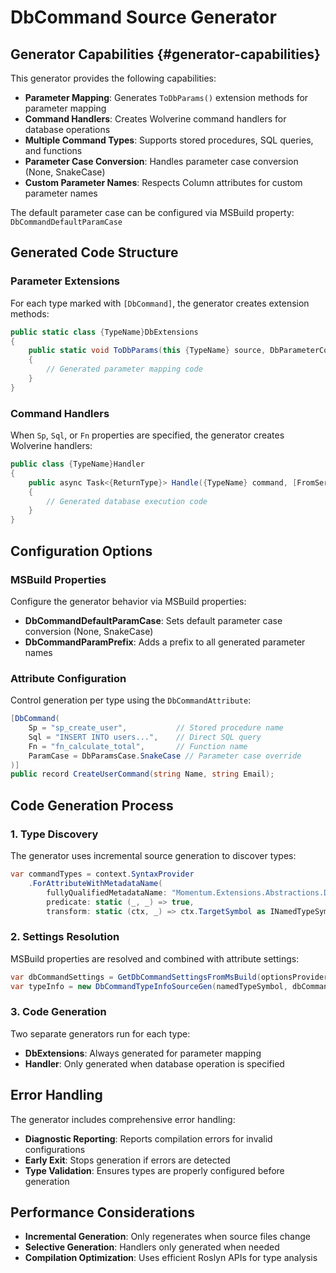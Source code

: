 # DbCommand Source Generator

## Generator Capabilities {#generator-capabilities}

This generator provides the following capabilities:

- **Parameter Mapping**: Generates `ToDbParams()` extension methods for parameter mapping
- **Command Handlers**: Creates Wolverine command handlers for database operations  
- **Multiple Command Types**: Supports stored procedures, SQL queries, and functions
- **Parameter Case Conversion**: Handles parameter case conversion (None, SnakeCase)
- **Custom Parameter Names**: Respects Column attributes for custom parameter names

The default parameter case can be configured via MSBuild property: `DbCommandDefaultParamCase`

## Generated Code Structure

### Parameter Extensions

For each type marked with `[DbCommand]`, the generator creates extension methods:

```csharp
public static class {TypeName}DbExtensions
{
    public static void ToDbParams(this {TypeName} source, DbParameterCollection parameters)
    {
        // Generated parameter mapping code
    }
}
```

### Command Handlers

When `Sp`, `Sql`, or `Fn` properties are specified, the generator creates Wolverine handlers:

```csharp
public class {TypeName}Handler
{
    public async Task<{ReturnType}> Handle({TypeName} command, [FromServices] IDbConnection connection)
    {
        // Generated database execution code
    }
}
```

## Configuration Options

### MSBuild Properties

Configure the generator behavior via MSBuild properties:

- **DbCommandDefaultParamCase**: Sets default parameter case conversion (None, SnakeCase)
- **DbCommandParamPrefix**: Adds a prefix to all generated parameter names

### Attribute Configuration

Control generation per type using the `DbCommandAttribute`:

```csharp
[DbCommand(
    Sp = "sp_create_user",           // Stored procedure name
    Sql = "INSERT INTO users...",    // Direct SQL query  
    Fn = "fn_calculate_total",       // Function name
    ParamCase = DbParamsCase.SnakeCase // Parameter case override
)]
public record CreateUserCommand(string Name, string Email);
```

## Code Generation Process

### 1. Type Discovery

The generator uses incremental source generation to discover types:

```csharp
var commandTypes = context.SyntaxProvider
    .ForAttributeWithMetadataName(
        fullyQualifiedMetadataName: "Momentum.Extensions.Abstractions.Dapper.DbCommandAttribute",
        predicate: static (_, _) => true,
        transform: static (ctx, _) => ctx.TargetSymbol as INamedTypeSymbol);
```

### 2. Settings Resolution

MSBuild properties are resolved and combined with attribute settings:

```csharp
var dbCommandSettings = GetDbCommandSettingsFromMsBuild(optionsProvider);
var typeInfo = new DbCommandTypeInfoSourceGen(namedTypeSymbol, dbCommandSettings);
```

### 3. Code Generation

Two separate generators run for each type:

- **DbExtensions**: Always generated for parameter mapping
- **Handler**: Only generated when database operation is specified

## Error Handling

The generator includes comprehensive error handling:

- **Diagnostic Reporting**: Reports compilation errors for invalid configurations
- **Early Exit**: Stops generation if errors are detected
- **Type Validation**: Ensures types are properly configured before generation

## Performance Considerations

- **Incremental Generation**: Only regenerates when source files change
- **Selective Generation**: Handlers only generated when needed
- **Compilation Optimization**: Uses efficient Roslyn APIs for type analysis